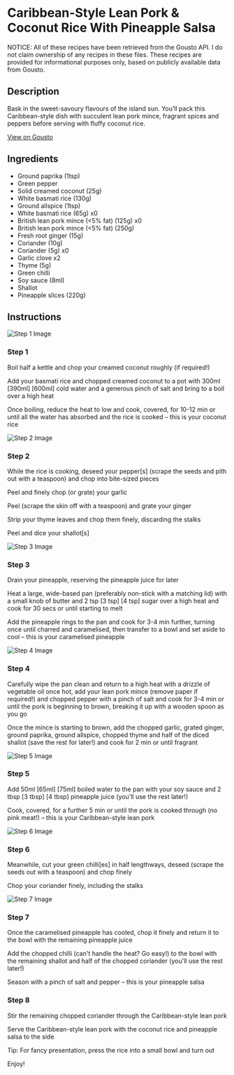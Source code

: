 # Caribbean-Style Lean Pork & Coconut Rice With Pineapple Salsa

NOTICE: All of these recipes have been retrieved from the Gousto API. I do not claim ownership of any recipes in these files. These recipes are provided for informational purposes only, based on publicly available data from Gousto.

## Description

Bask in the sweet-savoury flavours of the island sun. You’ll pack this Caribbean-style dish with succulent lean pork mince, fragrant spices and peppers before serving with fluffy coconut rice. 

[View on Gousto](https://www.gousto.co.uk/recipes/cookbook/caribbean-style-lean-pork-coconut-rice-with-pineapple-salsa)

## Ingredients

- Ground paprika (1tsp)
- Green pepper
- Solid creamed coconut (25g)
- White basmati rice (130g)
- Ground allspice (1tsp)
- White basmati rice (65g) x0
- British lean pork mince (<5% fat) (125g) x0
- British lean pork mince (<5% fat) (250g)
- Fresh root ginger (15g)
- Coriander (10g)
- Coriander (5g) x0
- Garlic clove x2
- Thyme (5g)
- Green chilli
- Soy sauce (8ml)
- Shallot
- Pineapple slices (220g)

## Instructions

![Step 1 Image](https://production-media.gousto.co.uk/cms/recipe-step-image/Step-1-1701777402182-x200.jpg)

### Step 1

Boil half a kettle and chop your creamed coconut roughly (if required!)

Add your basmati rice and chopped creamed coconut to a pot with 300ml<span class="text-purple"> [390ml]<span class="text-danger"> </span>[600ml] </span>cold water and a generous pinch of salt and bring to a boil over a high heat

Once boiling, reduce the heat to low and cook, covered, for 10-12 min or until all the water has absorbed and the rice is cooked – this is your coconut rice

![Step 2 Image](https://production-media.gousto.co.uk/cms/recipe-step-image/Step-2-1701777408092-x200.jpg)

### Step 2

While the rice is cooking, deseed your pepper[s] (scrape the seeds and pith out with a teaspoon) and chop into bite-sized pieces

Peel and finely chop (or grate) your garlic

Peel (scrape the skin off with a teaspoon) and grate your ginger

Strip your thyme leaves and chop them finely, discarding the stalks

Peel and dice your shallot[s]

![Step 3 Image](https://production-media.gousto.co.uk/cms/recipe-step-image/Step-3-1701777413049-x200.jpg)

### Step 3

Drain your pineapple, reserving the pineapple juice for later

Heat a large, wide-based pan (preferably non-stick with a matching lid) with a small knob of butter and 2 tsp <span class="text-purple">[3 tsp]<span class="text-danger"> </span>[4 tsp] </span>sugar over a high heat and cook for 30 secs or until starting to melt

Add the pineapple rings to the pan and cook for 3-4 min further, turning once until charred and caramelised, then transfer to a bowl and set aside to cool – this is your caramelised pineapple

![Step 4 Image](https://production-media.gousto.co.uk/cms/recipe-step-image/Step-4-1701777418525-x200.jpg)

### Step 4

Carefully wipe the pan clean and return to a high heat with a drizzle of vegetable oil once hot, add your lean pork mince (remove paper if required!) and chopped pepper with a pinch of salt and cook for 3-4 min or until the pork is beginning to brown, breaking it up with a wooden spoon as you go

Once the mince is starting to brown, add the chopped garlic, grated ginger, ground paprika, ground allspice, chopped thyme and half of the diced shallot (save the rest for later!) and cook for 2 min or until fragrant

![Step 5 Image](https://production-media.gousto.co.uk/cms/recipe-step-image/Step-5-1701777423742-x200.jpg)

### Step 5

Add 50ml<span class="text-purple"> [65ml]</span> <span class="text-danger">[75ml] </span>boiled water to the pan with your soy sauce and 2 tbsp <span class="text-purple">[3 tbsp] </span><span class="text-danger">[4 tbsp] </span>pineapple juice (you'll use the rest later!)

Cook, covered, for a further 5 min or until the pork is cooked through (no pink meat!) – this is your Caribbean-style lean pork

![Step 6 Image](https://production-media.gousto.co.uk/cms/recipe-step-image/Step-6-copy-1701777429851-x200.jpg)

### Step 6

Meanwhile, cut your green chilli[es] in half lengthways, deseed (scrape the seeds out with a teaspoon) and chop finely

Chop your coriander finely, including the stalks

![Step 7 Image](https://production-media.gousto.co.uk/cms/recipe-step-image/Step-7-copy-1701777436957-x200.jpg)

### Step 7

Once the caramelised pineapple has cooled, chop it finely and return it to the bowl with the remaining pineapple juice

Add the chopped chilli (can't handle the heat? Go easy!) to the bowl with the remaining shallot and half of the chopped coriander (you'll use the rest later!)

Season with a pinch of salt and pepper – this is your pineapple salsa

### Step 8

Stir the remaining chopped coriander through the Caribbean-style lean pork

Serve the Caribbean-style lean pork with the coconut rice and pineapple salsa to the side

Tip: For fancy presentation, press the rice into a small bowl and turn out

Enjoy!

